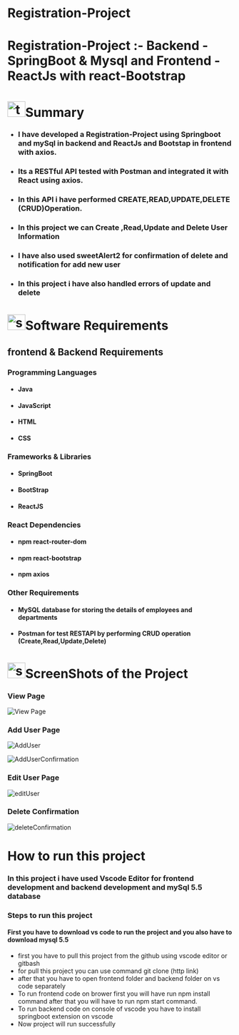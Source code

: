 # Registration-Project

<html>
<head>
	
</head>
 <body>
	<h1>Registration-Project :-   Backend - SpringBoot & Mysql  and  Frontend - ReactJs with react-Bootstrap</h1>



<h1><img src="https://github.com/user-attachments/assets/81d58279-045a-47d5-abd9-f5766e553ffa" alt="text-file" height="35" width="40"  >Summary</h1>	
	

</div>

<ul>
	<li><h3>I have developed a Registration-Project using Springboot and mySql in backend and ReactJs and Bootstap in frontend with axios.<h3></li>
	<li><h3>Its a RESTful API  tested with Postman and integrated it with React using axios.<h3> </li>
	<li><h3>In this API i have performed CREATE,READ,UPDATE,DELETE (CRUD)Operation.<h3></li>
	<li><h3>In this project we can Create ,Read,Update and Delete User Information<h3></li>
  <li><h3> I have also used sweetAlert2 for confirmation of delete and notification for add new user </h3></li>
  <li><h3>In this project i have also handled errors of update and delete</h3></li>
</ul>

<h1><img src="https://github.com/user-attachments/assets/db2c8bdb-e8dd-410b-abd3-48ae69a77608" alt="software"  height="35" width="40" >Software Requirements</h1>
<h2>frontend & Backend Requirements</h2>
<h3>Programming Languages</h3>
<ul>
	<li><h4>Java</h4></li>
	<li><h4>JavaScript</h4></li>
	<li><h4>HTML</h4></li>
	<li><h4>CSS</h4></li>
</ul>

<h3>Frameworks & Libraries</h3>
<ul>
	<li><h4>SpringBoot</h4></li>
	<li><h4>BootStrap</h4></li>
	<li><h4>ReactJS</h4></li>
</ul>
<h3>React Dependencies</h3>

<ul>
 <li><h4>npm react-router-dom</h4></li>
  <li><h4>npm react-bootstrap</h4></li>
 <li><h4>npm axios</h4></li>
</ul>
<h3>Other Requirements</h3>
<ul>
	<li><h4>MySQL database for storing the details of employees and departments</h4></li>
	<li><h4>Postman for test RESTAPI by performing CRUD operation (Create,Read,Update,Delete)</h4></li>
</ul>

<h1><img src="https://github.com/user-attachments/assets/0036b105-477e-4bf8-958e-68ba5f44f79d" alt="screenshots" height="35" width="40">ScreenShots of the Project</h1>

<h3>View Page</h3>

![View Page](https://github.com/user-attachments/assets/47903520-f480-426d-ae1b-12361d5a8ade)


<h3>Add User Page</h3>

![AddUser](https://github.com/user-attachments/assets/8d3ff83f-ee45-4553-ad59-6db8f6ac3743)

![AddUserConfirmation](https://github.com/user-attachments/assets/93638860-a485-41dc-b473-b5ca8109a4b7)


<h3>Edit User Page</h3>

![editUser](https://github.com/user-attachments/assets/64378624-871a-4b21-9b51-fd8b2e5b70f7)


<h3>Delete Confirmation</h3>

![deleteConfirmation](https://github.com/user-attachments/assets/b11438da-f61b-499e-8160-e590998c2ac1)


<h1>How to run this project</h1>
<h3>In this project i have used Vscode Editor for frontend development and  backend development and mySql 5.5 database</h3>
<h3>Steps to run this project</h3>
 <h4>First you have to download vs code to run the project and you also have to download mysql 5.5</h4>
 <ul>
   <li>first you have to pull this project from the github using vscode editor or gitbash</li>
   <li>for pull this project you can use command git clone (http link)</li>
   <li>after that you have to open frontend folder and backend folder on vs code separately </li>
   <li>To run frontend code on brower first you will have run npm install command after that you will have to run npm start command.</li>
   <li>To run backend code on console of vscode you have to install springboot extension on vscode</li>
   <li>Now project will run successfully </li>
 </ul>
 </body>
</html>


